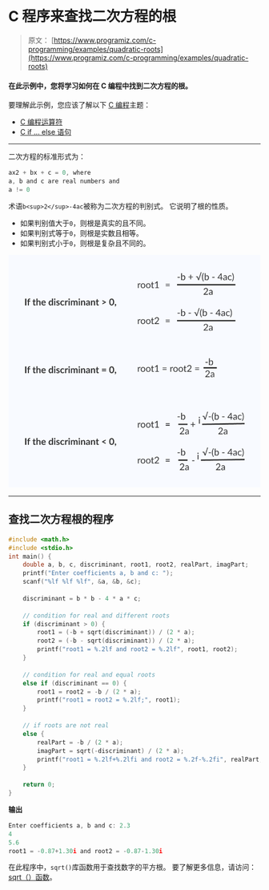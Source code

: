 # C 程序来查找二次方程的根

> 原文： [https://www.programiz.com/c-programming/examples/quadratic-roots](https://www.programiz.com/c-programming/examples/quadratic-roots)

#### 在此示例中，您将学习如何在 C 编程中找到二次方程的根。

要理解此示例，您应该了解以下 [C 编程](/c-programming "C tutorial")主题：

*   [C 编程运算符](/c-programming/c-operators)
*   [C if ... else 语句](/c-programming/c-if-else-statement)

* * *

二次方程的标准形式为：

```c
ax2 + bx + c = 0, where
a, b and c are real numbers and
a != 0

```

术语`b<sup>2</sup>-4ac`被称为二次方程的判别式。 它说明了根的性质。

*   如果判别值大于`0`，则根是真实的且不同。
*   如果判别式等于`0`，则根是实数且相等。
*   如果判别式小于`0`，则根是复杂且不同的。

![Formula to compute the roots of a quadratic equation](img/7b7c6a49d25d99e965c7ef4f36d27ddb.png "Roots of a quadratic equation")

* * *

## 查找二次方程根的程序

```c
#include <math.h>
#include <stdio.h>
int main() {
    double a, b, c, discriminant, root1, root2, realPart, imagPart;
    printf("Enter coefficients a, b and c: ");
    scanf("%lf %lf %lf", &a, &b, &c);

    discriminant = b * b - 4 * a * c;

    // condition for real and different roots
    if (discriminant > 0) {
        root1 = (-b + sqrt(discriminant)) / (2 * a);
        root2 = (-b - sqrt(discriminant)) / (2 * a);
        printf("root1 = %.2lf and root2 = %.2lf", root1, root2);
    }

    // condition for real and equal roots
    else if (discriminant == 0) {
        root1 = root2 = -b / (2 * a);
        printf("root1 = root2 = %.2lf;", root1);
    }

    // if roots are not real
    else {
        realPart = -b / (2 * a);
        imagPart = sqrt(-discriminant) / (2 * a);
        printf("root1 = %.2lf+%.2lfi and root2 = %.2f-%.2fi", realPart, imagPart, realPart, imagPart);
    }

    return 0;
} 
```

**输出**

```c
Enter coefficients a, b and c: 2.3
4
5.6
root1 = -0.87+1.30i and root2 = -0.87-1.30i 
```

在此程序中，`sqrt()`库函数用于查找数字的平方根。 要了解更多信息，请访问： [sqrt（）函数](https://www.programiz.com/c-programming/library-function/math.h/sqrt)。